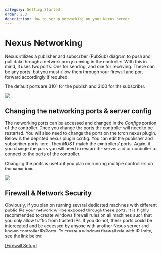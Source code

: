 ```yaml
---
category: Getting Started
order: 2.3
description: How to setup networking on your Nexus server
---
```


# Nexus Networking
Nexus utilizes a publisher and subscriber (PubSub) diagram to push and pull data through a network proxy running in the controller. With this in mind, it uses two ports. One for sending, and one for receiving. These can be any ports, but you must allow them through your firewall and port forward accordingly if required.

The default ports are 3101 for the publish and 3100 for the subscriber.

![](/img/networking_config.png)

## Changing the networking ports & server config
The networking ports can be accessed and changed in the _Configs_ portion of the controller. Once you change the ports the controller will need to be restarted. You will also need to change the ports on the torch nexus plugin. Below is the depicted nexus plugin config. You can edit the publisher and subscriber ports here. They _MUST_ match the controllers' ports. Again, if you change the ports you will need to restart the server and or controller to connect to the ports of the controller. 

Changing the ports is useful if you plan on running multiple controllers on the same box.

![](/img/server_networking_config.png)

## Firewall & Network Security
Obviously, if you plan on running several dedicated machines with different public IPs your network will be exposed through these ports. It is highly recommended to create windows firewall rules on all machines such that you only allow traffic from trusted IPs. If you do not, these ports could be intercepted and be accessed by anyone with another Nexus server and known controller IP/Ports. To create a windows firewall rule with IP limits, see the link below:

[\[Firewall Setup\]](https://dba.stackexchange.com/questions/256155/how-can-i-create-a-windows-firewall-rule-to-allow-only-one-ip-address-to-connect)